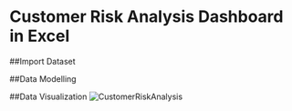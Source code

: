 # Customer Risk Analysis Dashboard in Excel

##Import Dataset

##Data Modelling

##Data Visualization
![CustomerRiskAnalysis](https://github.com/David-Akinboyewa/Data_Analysis_With_Excel/assets/82404379/7b12ee98-16bc-4fad-8c73-b9ffe5e5342a)
